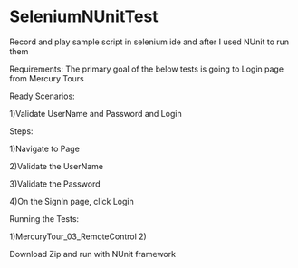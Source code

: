 # SeleniumNUnitTest

Record and play sample script in selenium ide and after I used NUnit to run them

Requirements: The primary goal of the below tests is going to Login page  from Mercury Tours

Ready Scenarios:

1)Validate UserName and Password and Login 



Steps:

1)Navigate to  Page

2)Validate the UserName

3)Validate the Password

4)On the SignIn page, click Login

Running the Tests:

1)MercuryTour_03_RemoteControl
2)

Download Zip and run with NUnit framework



